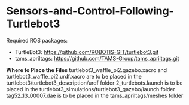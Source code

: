 # Sensors-and-Control-Following-Turtlebot3
Required ROS packages:
  - TurtleBot3: https://github.com/ROBOTIS-GIT/turtlebot3.git
  - tams_apriltags: https://github.com/TAMS-Group/tams_apriltags.git

**Where to Place the Files**
turtlebot3_waffle_pi2.gazebo.xacro and turtlebot3_waffle_pi2.urdf.xacro are to be placed in the turtlebot3/turtlebot3_description/urdf folder
2_turtlebots.launch is to be placed in the turtlebot3_simulations/turtlebot3_gazebo/launch folder
tag52_13_00007.dae is to be placed in the tams_apriltags/meshes folder

